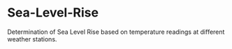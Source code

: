 # Sea-Level-Rise
Determination of Sea Level Rise based on temperature readings at different weather stations.
